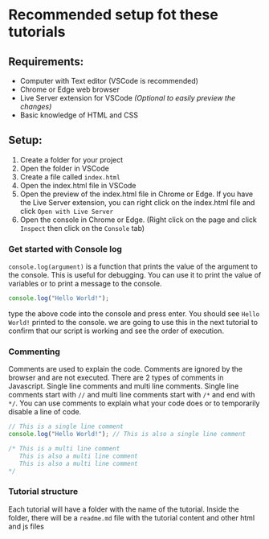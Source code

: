 # Recommended setup fot these tutorials
## Requirements:
 - Computer with Text editor (VSCode is recommended)
 - Chrome or Edge web browser
 - Live Server extension for VSCode *(Optional to easily preview the changes)*
 - Basic knowledge of HTML and CSS

  
## Setup:
1. Create a folder for your project
2. Open the folder in VSCode
3. Create a file called `index.html`
4. Open the index.html file in VSCode
5. Open the preview of the index.html file in Chrome or Edge. If you have the Live Server extension, you can right click on the index.html file and click `Open with Live Server`
6. Open the console in Chrome or Edge. (Right click on the page and click `Inspect` then click on the `Console` tab)


### Get started with Console log
`console.log(argument)` is a function that prints the value of the argument to the console. This is useful for debugging. You can use it to print the value of variables or to print a message to the console.

```js
console.log("Hello World!");
```
type the above code into the console and press enter. You should see `Hello World!` printed to the console. we are going to use this in the next tutorial to confirm that our script is working and see the order of execution.

### Commenting
Comments are used to explain the code. Comments are ignored by the browser and are not executed. There are 2 types of comments in Javascript. Single line comments and multi line comments. Single line comments start with `//` and multi line comments start with `/*` and end with `*/`. You can use comments to explain what your code does or to temporarily disable a line of code.

```js
// This is a single line comment
console.log("Hello World!"); // This is also a single line comment

/* This is a multi line comment
   This is also a multi line comment
   This is also a multi line comment
*/
```

### Tutorial structure
Each tutorial will have a folder with the name of the tutorial. Inside the folder, there will be a `readme.md` file with the tutorial content and other html and js files













